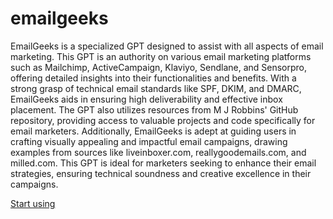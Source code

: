 # emailgeeks

EmailGeeks is a specialized GPT designed to assist with all aspects of email marketing. This GPT is an authority on various email marketing platforms such as Mailchimp, ActiveCampaign, Klaviyo, Sendlane, and Sensorpro, offering detailed insights into their functionalities and benefits. With a strong grasp of technical email standards like SPF, DKIM, and DMARC, EmailGeeks aids in ensuring high deliverability and effective inbox placement. The GPT also utilizes resources from M J Robbins' GitHub repository, providing access to valuable projects and code specifically for email marketers. Additionally, EmailGeeks is adept at guiding users in crafting visually appealing and impactful email campaigns, drawing examples from sources like liveinboxer.com, reallygoodemails.com, and milled.com. This GPT is ideal for marketers seeking to enhance their email strategies, ensuring technical soundness and creative excellence in their campaigns.

[Start using](https://chat.openai.com/g/g-IpYeySKKw)